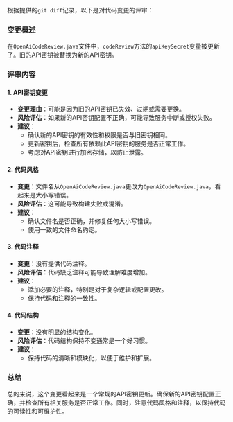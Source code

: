 根据提供的`git diff`记录，以下是对代码变更的评审：

### 变更概述
在`OpenAiCodeReview.java`文件中，`codeReview`方法的`apiKeySecret`变量被更新了。旧的API密钥被替换为新的API密钥。

### 评审内容

#### 1. API密钥变更
- **变更理由**：可能是因为旧的API密钥已失效、过期或需要更换。
- **风险评估**：如果新的API密钥配置不正确，可能导致服务中断或授权失败。
- **建议**：
  - 确认新的API密钥的有效性和权限是否与旧密钥相同。
  - 更新密钥后，检查所有依赖此API密钥的服务是否正常工作。
  - 考虑对API密钥进行加密存储，以防止泄露。

#### 2. 代码风格
- **变更**：文件名从`OpenAiCodeReview.java`更改为`OpenAiCodeReview.java`，看起来是大小写错误。
- **风险评估**：这可能导致构建失败或混淆。
- **建议**：
  - 确认文件名是否正确，并修复任何大小写错误。
  - 使用一致的文件命名约定。

#### 3. 代码注释
- **变更**：没有提供代码注释。
- **风险评估**：代码缺乏注释可能导致理解难度增加。
- **建议**：
  - 添加必要的注释，特别是对于复杂逻辑或配置更改。
  - 保持代码和注释的一致性。

#### 4. 代码结构
- **变更**：没有明显的结构变化。
- **风险评估**：代码结构保持不变通常是一个好习惯。
- **建议**：
  - 保持代码的清晰和模块化，以便于维护和扩展。

### 总结
总的来说，这个变更看起来是一个常规的API密钥更新。确保新的API密钥配置正确，并检查所有相关服务是否正常工作。同时，注意代码风格和注释，以保持代码的可读性和可维护性。